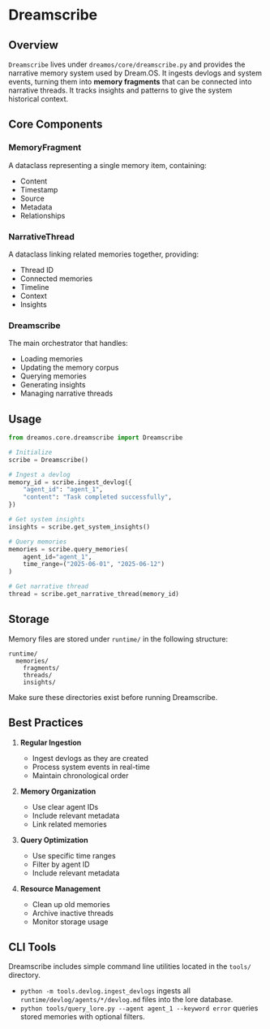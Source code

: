 # Dreamscribe

## Overview

`Dreamscribe` lives under `dreamos/core/dreamscribe.py` and provides the narrative memory system used by Dream.OS. It ingests devlogs and system events, turning them into **memory fragments** that can be connected into narrative threads. It tracks insights and patterns to give the system historical context.

## Core Components

### MemoryFragment
A dataclass representing a single memory item, containing:
- Content
- Timestamp
- Source
- Metadata
- Relationships

### NarrativeThread
A dataclass linking related memories together, providing:
- Thread ID
- Connected memories
- Timeline
- Context
- Insights

### Dreamscribe
The main orchestrator that handles:
- Loading memories
- Updating the memory corpus
- Querying memories
- Generating insights
- Managing narrative threads

## Usage

```python
from dreamos.core.dreamscribe import Dreamscribe

# Initialize
scribe = Dreamscribe()

# Ingest a devlog
memory_id = scribe.ingest_devlog({
    "agent_id": "agent_1",
    "content": "Task completed successfully",
})

# Get system insights
insights = scribe.get_system_insights()

# Query memories
memories = scribe.query_memories(
    agent_id="agent_1",
    time_range=("2025-06-01", "2025-06-12")
)

# Get narrative thread
thread = scribe.get_narrative_thread(memory_id)
```

## Storage

Memory files are stored under `runtime/` in the following structure:
```
runtime/
  memories/
    fragments/
    threads/
    insights/
```

Make sure these directories exist before running Dreamscribe.

## Best Practices

1. **Regular Ingestion**
   - Ingest devlogs as they are created
   - Process system events in real-time
   - Maintain chronological order

2. **Memory Organization**
   - Use clear agent IDs
   - Include relevant metadata
   - Link related memories

3. **Query Optimization**
   - Use specific time ranges
   - Filter by agent ID
   - Include relevant metadata

4. **Resource Management**
   - Clean up old memories
   - Archive inactive threads
   - Monitor storage usage

## CLI Tools

Dreamscribe includes simple command line utilities located in the `tools/` directory.

- `python -m tools.devlog.ingest_devlogs` ingests all `runtime/devlog/agents/*/devlog.md`
  files into the lore database.
- `python tools/query_lore.py --agent agent_1 --keyword error` queries stored memories
  with optional filters.
